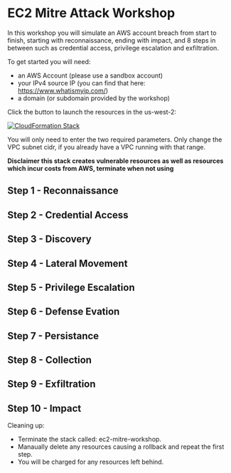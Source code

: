 # EC2 Mitre Attack Workshop

In this workshop you will simulate an AWS account breach from start to finish, starting with reconnaissance, ending with impact, and 8 steps in between such as credential access, privilege escalation and exfiltration.

To get started you will need:
- an AWS Account (please use a sandbox account)
- your IPv4 source IP (you can find that here: https://www.whatismyip.com/)
- a domain (or subdomain provided by the workshop)

Click the button to launch the resources in the us-west-2:

[![CloudFormation Stack](https://s3.amazonaws.com/cloudformation-examples/cloudformation-launch-stack.png "Launch Workshop Stack")](https://console.aws.amazon.com/cloudformation/home?region=us-west-2#/stacks/new?stackName=ec2-mitre-workshop&templateURL=https://security-ace-public-files.s3.us-west-2.amazonaws.com/templates/sa-lab-ROOT.yaml) 

You will only need to enter the two required parameters.
Only change the VPC subnet cidr, if you already have a VPC running with that range.

**Disclaimer this stack creates vulnerable resources as well as resources which incur costs from AWS, terminate when not using**

## Step 1 - Reconnaissance



## Step 2 - Credential Access



## Step 3 - Discovery



## Step 4 - Lateral Movement



## Step 5 - Privilege Escalation



## Step 6 - Defense Evation



## Step 7 - Persistance



## Step 8 - Collection



## Step 9 - Exfiltration 



## Step 10 - Impact



Cleaning up:
- Terminate the stack called: ec2-mitre-workshop.
- Manaually delete any resources causing a rollback and repeat the first step.
- You will be charged for any resources left behind.


